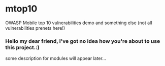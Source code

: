 # mtop10
OWASP Mobile top 10 vulnerabilities demo and something else
(not all vulnerabilities prenets here!)

### Hello my dear friend, I've got no idea how you're about to use this project.:)

some description for modules will appear later...
